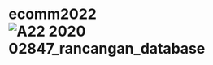 # ecomm2022![A22 2020 02847_rancangan_database](https://user-images.githubusercontent.com/102496255/162616189-3a9c6024-e499-45d2-ad7a-580938902ac1.png)

